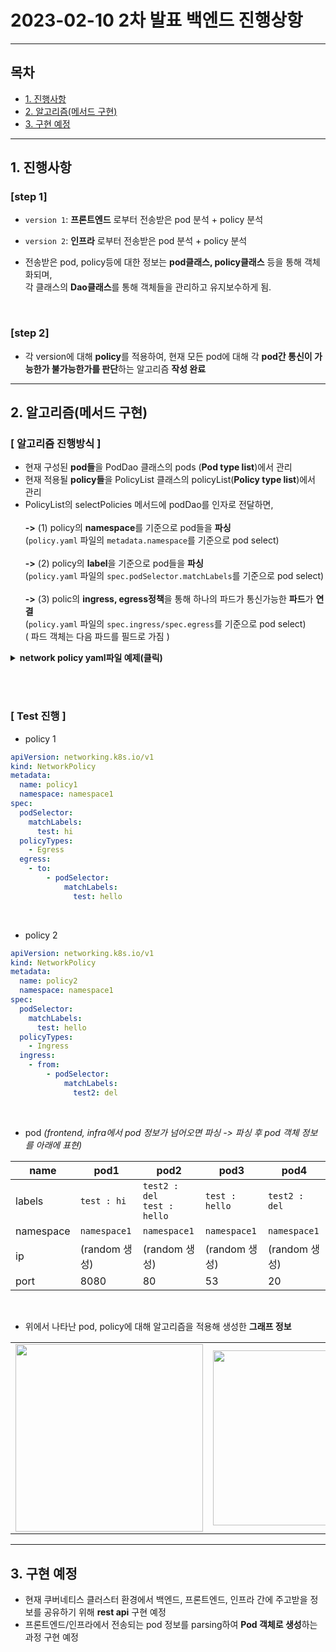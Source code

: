 
# 2023-02-10 2차 발표 백엔드 진행상항


---

## 목차

- [1. 진행사항](#1-진행사항)<br>
- [2. 알고리즘(메서드 구현)](#2-알고리즘메서드-구현)<br>
- [3. 구현 예정](#3-구현-예정)<br>



---

## 1. 진행사항

### [step 1]
- `version 1`:  **프론트엔드** 로부터 전송받은 pod 분석 + policy 분석
- `version 2`:  **인프라** 로부터 전송받은 pod 분석 + policy 분석

- 전송받은 pod, policy등에 대한 정보는 **pod클래스, policy클래스** 등을 통해 객체화되며, <br> 
각 클래스의 **Dao클래스**를 통해 객체들을 관리하고 유지보수하게 됨.

<br>

### [step 2]
- 각 version에 대해 **policy**를 적용하여, 현재 모든 pod에 대해 각 **pod간 통신이 가능한가 불가능한가를 판단**하는 알고리즘 **작성 완료**


---

## 2. 알고리즘(메서드 구현)

### [ 알고리즘 진행방식 ]
- 현재 구성된 **pod들**을 PodDao 클래스의 pods (**Pod type list**)에서 관리 
- 현재 적용될 **policy들**을 PolicyList 클래스의 policyList(**Policy type list**)에서 관리 
- PolicyList의 selectPolicies 메서드에 podDao를 인자로 전달하면, 
<br><br> **->** (1️) policy의 **namespace**를 기준으로 pod들을 **파싱** 
<br> (`policy.yaml` 파일의 `metadata.namespace`를 기준으로 pod select)
<br><br> **->** (2) policy의 **label**을 기준으로 pod들을 **파싱** 
<br> (`policy.yaml` 파일의 `spec.podSelector.matchLabels`를 기준으로 pod select)
<br><br> **->** (3) polic의 **ingress, egress정책**을 통해 하나의 파드가 통신가능한 **파드**가 **연결** 
<br> (`policy.yaml` 파일의 `spec.ingress/spec.egress`를 기준으로 pod select)
<br> ( 파드 객체는 다음 파드를 필드로 가짐 )

<details>
<summary><b>network policy yaml파일 예제(클릭)</b></summary>

  ```yaml
apiVersion: networking.k8s.io/v1
kind: NetworkPolicy
metadata:
  name: test-network-policy
  namespace: default # pod select 기준 1 (해당 namespace의 pod select)
spec:
  podSelector:
    matchLabels:
      role: db       # pod select 기준 2 (해당 label들을 가진 pod select)
  policyTypes:
    - Ingress
    - Egress
  ingress:           # pod select 기준 3 (해당 label들을 가진 pod select)
    - from:
        - ipBlock:
            cidr: 172.17.0.0/16
        - namespaceSelector:
            matchLabels:
              project: myproject
        - podSelector:
            matchLabels:
              role: frontend
      ports:
        - protocol: TCP
          port: 6379
  egress:            # pod select 기준 4 (해당 label들을 가진 pod select)
    - to:
        - namespaceSelector:
            matchLabels:
              project: myproject
      ports:
        - protocol: TCP
          port: 5978           
```

</details>
  


<br><br>

### [ Test 진행 ]

- policy 1

```yaml
apiVersion: networking.k8s.io/v1
kind: NetworkPolicy
metadata:
  name: policy1
  namespace: namespace1
spec:
  podSelector:
    matchLabels:
      test: hi
  policyTypes:
    - Egress
  egress:
    - to:
        - podSelector:
            matchLabels:
              test: hello
```

<br>

- policy 2

```yaml
apiVersion: networking.k8s.io/v1
kind: NetworkPolicy
metadata:
  name: policy2
  namespace: namespace1
spec:
  podSelector:
    matchLabels:
      test: hello
  policyTypes:
    - Ingress
  ingress:
    - from:
        - podSelector:
            matchLabels:
              test2: del
```

<br>
 
- pod _(frontend, infra에서 pod 정보가 넘어오면 파싱 -> 파싱 후 pod 객체 정보를 아래에 표현)_

| name | pod1 | pod2 | pod3 | pod4 |
| --- | --- | --- | --- | --- |
| labels | `test : hi` | `test2 : del`<br>`test : hello` | `test : hello` | `test2 : del` |
| namespace | `namespace1` | `namespace1` | `namespace1` | `namespace1` |
| ip | (random 생성) | (random 생성) | (random 생성) | (random 생성) |
| port | 8080 | 80 | 53 | 20 |

<br>

- 위에서 나타난 pod, policy에 대해 알고리즘을 적용해 생성한 **그래프 정보**

<table>
  <tr>
    <td><img width="300" src="https://user-images.githubusercontent.com/68532437/217878484-18139259-35a2-4ae7-89de-20ca620860d2.png"></td>
    <td><img width="280" src="https://user-images.githubusercontent.com/68532437/217878504-4c291534-fafe-403f-a889-ebf2c8dbe964.png"></td>
  <tr>
</table>

---

## 3. 구현 예정


- 현재 쿠버네티스 클러스터 환경에서 백엔드, 프론트엔드, 인프라 간에 주고받을 정보를 공유하기 위해 **rest api** 구현 예정
- 프론트엔드/인프라에서 전송되는 pod 정보를 parsing하여 **Pod 객체로 생성**하는 과정 구현 예정






